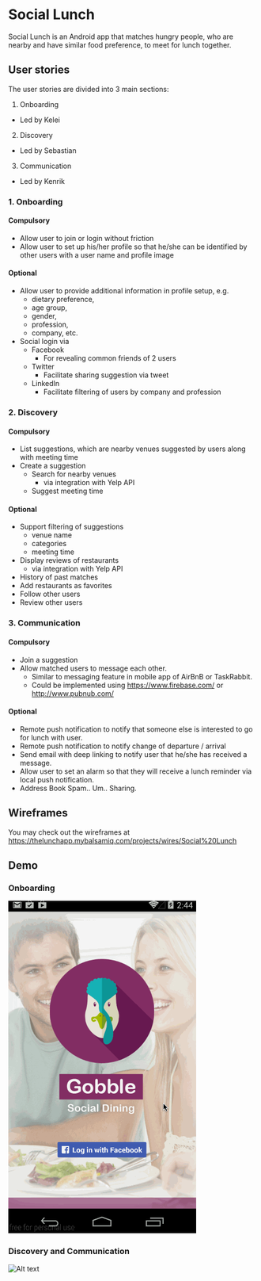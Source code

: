 # Social Lunch
Social Lunch is an Android app that matches hungry people, who are nearby and have similar food preference, to meet for lunch together.

## User stories
The user stories are divided into 3 main sections:

1. Onboarding
  * Led by Kelei
2. Discovery
  * Led by Sebastian
3. Communication
  * Led by Kenrik

### 1. Onboarding
#### Compulsory
* Allow user to join or login without friction
* Allow user to set up his/her profile so that he/she can be identified by other users with a user name and profile image

#### Optional
* Allow user to provide additional information in profile setup, e.g. 
  + dietary preference, 
  + age group, 
  + gender, 
  + profession, 
  + company, etc.
* Social login via
  + Facebook
    - For revealing common friends of 2 users
  + Twitter
    - Facilitate sharing suggestion via tweet
  + LinkedIn
    - Facilitate filtering of users by company and profession

### 2. Discovery
#### Compulsory
* List suggestions, which are nearby venues suggested by users along with meeting time
* Create a suggestion
  + Search for nearby venues 
    - via integration with Yelp API
  + Suggest meeting time

#### Optional
* Support filtering of suggestions
  + venue name
  + categories
  + meeting time 
* Display reviews of restaurants 
  + via integration with Yelp API
* History of past matches
* Add restaurants as favorites
* Follow other users
* Review other users

### 3. Communication
#### Compulsory
* Join a suggestion
* Allow matched users to message each other.
  + Similar to messaging feature in mobile app of AirBnB or TaskRabbit.
  + Could be implemented using https://www.firebase.com/ or http://www.pubnub.com/

#### Optional
* Remote push notification to notify that someone else is interested to go for lunch with user.
* Remote push notification to notify change of departure / arrival
* Send email with deep linking to notify user that he/she has received a message.
* Allow user to set an alarm so that they will receive a lunch reminder via local push notification.
* Address Book Spam.. Um.. Sharing. 

## Wireframes
You may check out the wireframes at https://thelunchapp.mybalsamiq.com/projects/wires/Social%20Lunch

## Demo

### Onboarding
![Alt text](/gifs/onboarding/20150414-how-it-works.gif?raw=true "Onboarding")

### Discovery and Communication
![Alt text](/gifs/20150405.gif?raw=true "Discovery and Communication")

